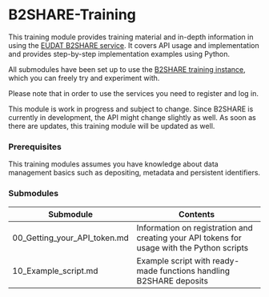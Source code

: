 # B2SHARE-Training
This training module provides training material and in-depth information in using the [EUDAT B2SHARE service](https://b2share.eudat.eu). It covers API usage and implementation and provides step-by-step implementation examples using Python.

All submodules have been set up to use the [B2SHARE training instance](https://trng-b2share.eudat.eu), which you can freely try and experiment with.

Please note that in order to use the services you need to register and log in.

This module is work in progress and subject to change. Since B2SHARE is currently in development, the API might change slightly as well. As soon as there are updates, this training module will be updated as well.

### Prerequisites
This training modules assumes you have knowledge about data management basics such as depositing, metadata and persistent identifiers.

### Submodules

Submodule | Contents
------|-------------
00_Getting_your_API_token.md | Information on registration and creating your API tokens for usage with the Python scripts
10_Example_script.md | Example script with ready-made functions handling B2SHARE deposits
